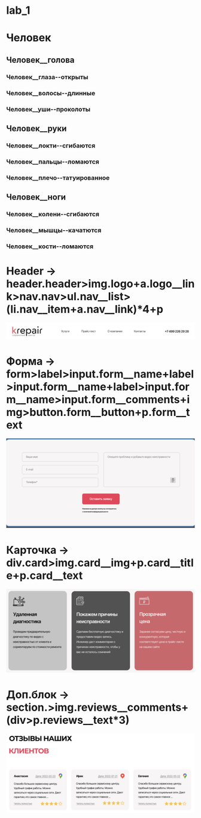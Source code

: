# lab_1

# Человек

## Человек__голова
### Человек__глаза--открыты
### Человек__волосы--длинные
### Человек__уши--проколоты

## Человек__руки
### Человек__локти--сгибаются
### Человек__пальцы--ломаются
### Человек__плечо--татуированное

## Человек__ноги
### Человек__колени--сгибаются
### Человек__мышцы--качатются
### Человек__кости--ломаются

# Header -> header.header>img.logo+a.logo__link>nav.nav>ul.nav__list>(li.nav__item+a.nav__link)*4+p 
![Image alt](header.png)
# Форма -> form>label>input.form__name+label>input.form__name+label>input.form__name>input.form__comments+img>button.form__button+p.form__text
![Image alt](форма.png)
# Карточка -> div.card>img.card__img+p.card__title+p.card__text
![Image alt](карточка.png)
# Доп.блок -> section.>img.reviews__comments+(div>p.reviews__text*3)
![Image alt](отзывы.png)
